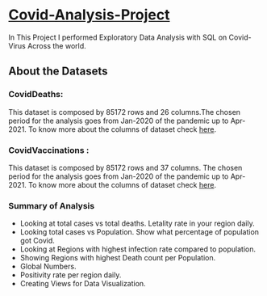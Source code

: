 # [Covid-Analysis-Project](https://github.com/Syed-Sarfaraz-Ahmed/Covid-Analysis-Project/blob/main/Covid_Analysis_Project.sql)

In This Project I performed Exploratory Data Analysis with SQL on Covid-Virus Across the world.

## About the Datasets
### CovidDeaths:
This dataset is composed by 85172 rows and 26 columns.The chosen period for the analysis goes from Jan-2020 of the pandemic up to Apr-2021. 
To know more about the columns of dataset check [here](https://github.com/Syed-Sarfaraz-Ahmed/Covid-Analysis-Project/blob/main/CovidDeaths_CSV.csv).
### CovidVaccinations :
This dataset is composed by 85172 rows and 37 columns. The chosen period for the analysis goes from Jan-2020 of the pandemic up to Apr-2021.
To know more about the columns of dataset check [here](https://github.com/Syed-Sarfaraz-Ahmed/Covid-Analysis-Project/blob/main/CovidVaccinations_CSV.csv).

### Summary of Analysis 
* Looking at total cases vs total deaths. Letality rate in your region daily.
* Looking total cases vs Population. Show what percentage of population got Covid.
* Looking at Regions with highest infection rate compared to population.
* Showing Regions with highest Death count per Population.
* Global Numbers.
* Positivity rate per region daily.
* Creating Views for Data Visualization.
